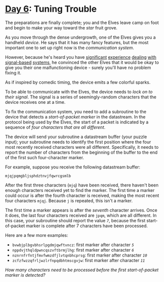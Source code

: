 # [Day 6](https://adventofcode.com/2022/day/6): Tuning Trouble

The preparations are finally complete; you and the Elves leave camp on foot and
begin to make your way toward the _star_ fruit grove.

As you move through the dense undergrowth, one of the Elves gives you a handheld
_device_. He says that it has many fancy features, but the most important one to
set up right now is the _communication system_.

However, because he's heard you have
[significant](https://adventofcode.com/2016/day/6)
[experience](https://adventofcode.com/2016/day/25)
[dealing](https://adventofcode.com/2019/day/7)
[with](https://adventofcode.com/2019/day/9)
[signal-based](https://adventofcode.com/2019/day/16)
[systems](https://adventofcode.com/2021/day/25), he convinced the other Elves
that it would be okay to give you their one malfunctioning device - surely
you'll have no problem fixing it.

As if inspired by comedic timing, the device emits a few colorful sparks.

To be able to communicate with the Elves, the device needs to _lock on to their
signal_. The signal is a series of seemingly-random characters that the device
receives one at a time.

To fix the communication system, you need to add a subroutine to the device that
detects a _start-of-packet marker_ in the datastream. In the protocol being used
by the Elves, the start of a packet is indicated by a sequence of _four
characters that are all different_.

The device will send your subroutine a datastream buffer (your puzzle input);
your subroutine needs to identify the first position where the four most
recently received characters were all different. Specifically, it needs to
report the number of characters from the beginning of the buffer to the end of
the first such four-character marker.

For example, suppose you receive the following datastream buffer:

    mjqjpqmgbljsphdztnvjfqwrcgsmlb

After the first three characters (`mjq`) have been received, there haven't been
enough characters received yet to find the marker. The first time a marker could
occur is after the fourth character is received, making the most recent four
characters `mjqj`. Because `j` is repeated, this isn't a marker.

The first time a marker appears is after the _seventh_ character arrives. Once
it does, the last four characters received are `jpqm`, which are all different.
In this case, your subroutine should report the value _`7`_, because the first
start-of-packet marker is complete after 7 characters have been processed.

Here are a few more examples:

- `bvwbjplbgvbhsrlpgdmjqwftvncz`: first marker after character _`5`_
- `nppdvjthqldpwncqszvftbrmjlhg`: first marker after character _`6`_
- `nznrnfrfntjfmvfwmzdfjlvtqnbhcprsg`: first marker after character _`10`_
- `zcfzfwzzqfrljwzlrfnpqdbhtmscgvjw`: first marker after character _`11`_

_How many characters need to be processed before the first start-of-packet
marker is detected?_

